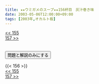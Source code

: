 ```yaml
---
title: ★★ウミガメのスープ★★156杯目　灰汁巻き味
date: 2003-05-06T12:00:00+09:00
tags: [2003年,オカルト板]
---
```

<div class="th_left"><a href="../155"><< 155</a></div>
<div class="th_right"><a href="../157">157 >></a></div>
<br><br>
<script src="../../js/cupsoup.js"></script>
<form>
<input type="button" value="問題と解説のみにする" onClick="toggleCupsoup()">
</form>
{{< 156 >}}
<div class="th_left"><a href="../155"><< 155</a></div>
<div class="th_right"><a href="../157">157 >></a></div>